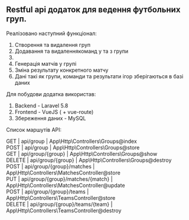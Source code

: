 <h2>Restful api додаток для ведення футбольних груп.</h2>
<p>Реалізовано наступний функціонал:</p>
<ol>
    <li>Створення та видалення груп</li>
    <li>Додавання та видаленнякоманд у та з групи<li>
    <li>Генерація матчів у групі</li>
    <li>Зміна результату конкретного матчу</li>
    <li>Дані такі як групи, команди та результати ігор зберігаються в базі даних</li>
</ol>
<p>Для побудови додатка використав:</p>
<ol>
    <li>Backend - Laravel 5.8</li>
    <li>Frontend - VueJS ( + vue-route)</li>
    <li>Збереження даних - MySQL</li>
</ol>
<p>Список маршутів API:</p>
   GET | api/group                         | App\Http\Controllers\Groups@index </br>
  POST | api/group                         | App\Http\Controllers\Groups@store </br>
   GET | api/group/{group}                 | App\Http\Controllers\Groups@show  </br>
DELETE | api/group/{group}                 | App\Http\Controllers\Groups@destroy </br>
  POST | api/group/{group}/matches         | App\Http\Controllers\MatchesController@store </br>
   PUT | api/group/{group}/matches/{match} | App\Http\Controllers\MatchesController@update </br>
  POST | api/group/{group}/teams           | App\Http\Controllers\TeamsController@store </br>
DELETE | api/group/{group}/teams/{team}    | App\Http\Controllers\TeamsController@destroy </br>
    
